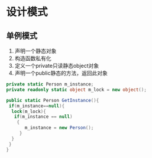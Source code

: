 # 设计模式

## 单例模式

1. 声明一个静态对象 
2. 构造函数私有化
3. 定义一个private只读静态object对象  
4. 声明一个public静态的方法，返回此对象

```c#
private static Person m_instance;
private readonly static object m_lock = new object();

public static Person GetInstance(){
 if(m_instance==null){
  lock(m_lock){
   if(m_instance == null)
    {
       m_instance = new Person();
     }
  }
 }
}
```

